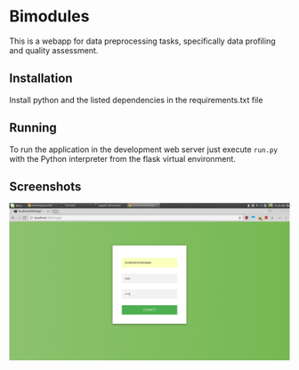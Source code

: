 Bimodules
=========

This is a webapp for data preprocessing tasks, specifically data profiling and quality assessment.

Installation
------------

Install python and the listed dependencies in the requirements.txt file

Running
-------

To run the application in the development web server just execute `run.py` with the Python interpreter from the flask virtual environment.

Screenshots
-----------
![Alt text](/screenshots/shot1.png?raw=true "Connection page")

